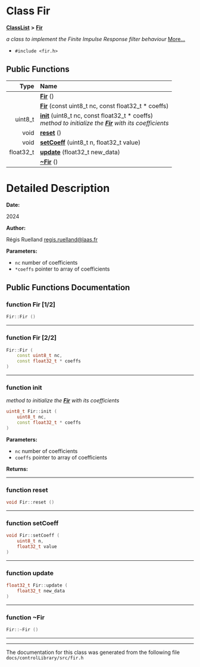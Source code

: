 

# Class Fir



[**ClassList**](annotated.md) **>** [**Fir**](classFir.md)



_a class to implement the Finite Impulse Response filter behaviour_ [More...](#detailed-description)

* `#include <fir.h>`





































## Public Functions

| Type | Name |
| ---: | :--- |
|   | [**Fir**](#function-fir-12) () <br> |
|   | [**Fir**](#function-fir-22) (const uint8\_t nc, const float32\_t \* coeffs) <br> |
|  uint8\_t | [**init**](#function-init) (uint8\_t nc, const float32\_t \* coeffs) <br>_method to initialize the_ [_**Fir**_](classFir.md) _with its coefficients_ |
|  void | [**reset**](#function-reset) () <br> |
|  void | [**setCoeff**](#function-setcoeff) (uint8\_t n, float32\_t value) <br> |
|  float32\_t | [**update**](#function-update) (float32\_t new\_data) <br> |
|   | [**~Fir**](#function-fir) () <br> |




























# Detailed Description




**Date:**

2024 




**Author:**

Régis Ruelland [regis.ruelland@laas.fr](mailto:regis.ruelland@laas.fr)







**Parameters:**


* `nc` number of coefficients
* `*coeffs` pointer to array of coefficients 




    
## Public Functions Documentation




### function Fir [1/2]

```C++
Fir::Fir () 
```




<hr>



### function Fir [2/2]

```C++
Fir::Fir (
    const uint8_t nc,
    const float32_t * coeffs
) 
```




<hr>



### function init 

_method to initialize the_ [_**Fir**_](classFir.md) _with its coefficients_
```C++
uint8_t Fir::init (
    uint8_t nc,
    const float32_t * coeffs
) 
```





**Parameters:**


* `nc` number of coefficients 
* `coeffs` pointer to array of coefficients 



**Returns:**







        

<hr>



### function reset 

```C++
void Fir::reset () 
```




<hr>



### function setCoeff 

```C++
void Fir::setCoeff (
    uint8_t n,
    float32_t value
) 
```




<hr>



### function update 

```C++
float32_t Fir::update (
    float32_t new_data
) 
```




<hr>



### function ~Fir 

```C++
Fir::~Fir () 
```




<hr>

------------------------------
The documentation for this class was generated from the following file `docs/controlLibrary/src/fir.h`

